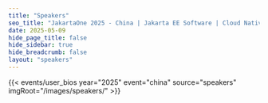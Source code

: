 ```yaml
---
title: "Speakers"
seo_title: "JakartaOne 2025 - China | Jakarta EE Software | Cloud Native"
date: 2025-05-09
hide_page_title: false
hide_sidebar: true
hide_breadcrumb: false
layout: "speakers"
---
```


{{< events/user_bios year="2025" event="china" source="speakers" imgRoot="/images/speakers/" >}}
